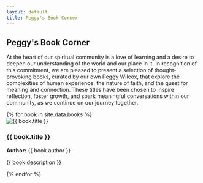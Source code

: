```yaml
---
layout: default
title: Peggy's Book Corner
---
```

<section>
    <div class="container text-center home-head">
        <h1>Peggy's Book Corner</h1>
    </div>
    <div class="row">
        <p class="lead">At the heart of our spiritual community is a love of learning and a desire to deepen our understanding 
        of the world and our place in it. In recognition of this commitment, we are pleased to present a selection of 
        thought-provoking books, curated by our own Peggy Wilcox, that explore the complexities of human experience, the 
        nature of faith, and the quest for meaning and connection. These titles have been chosen to inspire reflection, 
        foster growth, and spark meaningful conversations within our community, as we continue on our journey together.</p>
        <p></p>
    </div>
    {% for book in site.data.books %}
    <div class="row">
        <div class="col-2">
            <img src="assets/images/books/{{ book.cover_image }}" alt="{{ book.title }}" class="img-fluid">
            <p></p>
        </div>
        <div class="col-8">
            <h3>{{ book.title }}</h3>
            <p><strong>Author:</strong> {{ book.author }}</p>
            <p>{{ book.description }}</p>
        </div>
    </div>
    {% endfor %}
</section>
